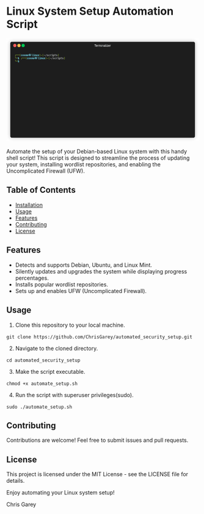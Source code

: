 # Linux System Setup Automation Script

![Demo](render1698350535874.gif)

Automate the setup of your Debian-based Linux system with this handy shell script! This script is designed to streamline the process of updating your system, installing wordlist repositories, and enabling the Uncomplicated Firewall (UFW).

## Table of Contents

- [Installation](#installation)
- [Usage](#usage)
- [Features](#features)
- [Contributing](#contributing)
- [License](#license)

## Features

- Detects and supports Debian, Ubuntu, and Linux Mint.
- Silently updates and upgrades the system while displaying progress percentages.
- Installs popular wordlist repositories.
- Sets up and enables UFW (Uncomplicated Firewall).

## Usage

1. Clone this repository to your local machine.
```
git clone https://github.com/ChrisGarey/automated_security_setup.git
```
2. Navigate to the cloned directory.
```
cd automated_security_setup
```

3. Make the script executable.
```
chmod +x automate_setup.sh
```

4. Run the script with superuser privileges(sudo).
```
sudo ./automate_setup.sh
```

## Contributing

Contributions are welcome! Feel free to submit issues and pull requests.

## License

This project is licensed under the MIT License - see the LICENSE file for details.

Enjoy automating your Linux system setup!

Chris Garey